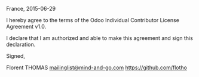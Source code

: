 France, 2015-06-29

I hereby agree to the terms of the Odoo Individual Contributor License
Agreement v1.0.

I declare that I am authorized and able to make this agreement and sign this
declaration.

Signed,

Florent THOMAS mailinglist@mind-and-go.com https://github.com/flotho
